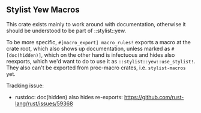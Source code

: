 ## Stylist Yew Macros

This crate exists mainly to work around with documentation, otherwise it should be understood to be part of ::stylist::yew.

To be more specific, `#[macro_export] macro_rules!` exports a macro at the crate root, which also shows up documentation, unless marked as `#[doc(hidden)]`, which on the other hand is infectuous and hides also reexports, which we'd want to do to use it as `::stylist::yew::use_stylist!`. They also can't be exported from proc-macro crates, i.e. `stylist-macros` yet.

Tracking issue:
- rustdoc: doc(hidden) also hides re-exports: https://github.com/rust-lang/rust/issues/59368
